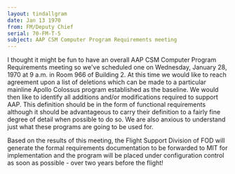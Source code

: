 ```yaml
---
layout: tindallgram
date: Jan 13 1970
from: FM/Deputy Chief
serial: 70-FM-T-5
subject: AAP CSM Computer Program Requirements meeting
---
```

I thought it might be fun to have an overall AAP CSM Computer Program
Requirements meeting so we've scheduled one on Wednesday, January 28, 1970 at 9
a.m. in Room 966 of Building 2. At this time we would like to reach agreement
upon a list of deletions which can be made to a particular mainline Apollo
Colossus program established as the baseline. We would then like to identify all
additions and/or modifications required to support AAP. This definition should
be in the form of functional requirements although it should be advantageous to
carry their definition to a fairly fine degree of detail when possible to do so.
We are also anxious to understand just what these programs are going to be used
for.

Based on the results of this meeting, the Flight Support Division of FOD will
generate the formal requirements documentation to be forwarded to MIT for
implementation and the program will be placed under configuration control as
soon as possible - over two years before the flight!
